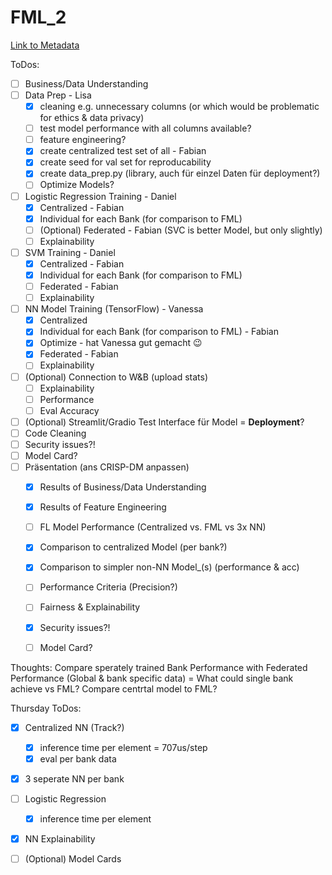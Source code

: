 # FML_2
[Link to Metadata](https://archive.ics.uci.edu/dataset/2/adult)

ToDos:

- [ ] Business/Data Understanding
- [ ] Data Prep - Lisa
  - [x] cleaning e.g. unnecessary columns (or which would be problematic for ethics & data privacy)
  - [ ] test model performance with all columns available?
  - [ ] feature engineering?
  - [x] create centralized test set of all - Fabian
  - [x] create seed for val set for reproducability
  - [x] create data_prep.py (library, auch für einzel Daten für deployment?)
  - [ ] Optimize Models?
- [ ] Logistic Regression Training - Daniel
  - [x] Centralized - Fabian
  - [x] Individual for each Bank (for comparison to FML)
  - [ ] (Optional) Federated - Fabian (SVC is better Model, but only slightly)
  - [ ] Explainability
- [ ] SVM Training - Daniel 
  - [x] Centralized - Fabian
  - [x] Individual for each Bank (for comparison to FML)
  - [ ] Federated - Fabian
  - [ ] Explainability
- [ ] NN Model Training (TensorFlow) - Vanessa
  - [x] Centralized
  - [x] Individual for each Bank (for comparison to FML) - Fabian
  - [x] Optimize - hat Vanessa gut gemacht 😉
  - [x] Federated - Fabian
  - [ ] Explainability
- [ ] (Optional) Connection to W&B (upload stats)
  - [ ] Explainability
  - [ ] Performance
  - [ ] Eval Accuracy
- [ ] (Optional) Streamlit/Gradio Test Interface für Model = **Deployment**?
- [ ] Code Cleaning
- [ ] Security issues?!
- [ ] Model Card?
- [ ] Präsentation (ans CRISP-DM anpassen)
  - [x] Results of Business/Data Understanding
  - [x] Results of Feature Engineering
  - [ ] FL Model Performance (Centralized vs. FML vs 3x NN)
  - [x] Comparison to centralized Model (per bank?)
  - [x] Comparison to simpler non-NN Model_(s) (performance & acc)
  - [ ] Performance Criteria (Precision?)
  - [ ] Fairness & Explainability
  - [x] Security issues?!
  - [ ] Model Card?


Thoughts:
Compare sperately trained Bank Performance with Federated Performance (Global & bank specific data) = What could single bank achieve vs FML?
Compare centrtal model to FML?

Thursday ToDos:
- [x] Centralized NN (Track?)
    - [x] inference time per element = 707us/step
    - [x] eval per bank data
- [x] 3 seperate NN per bank
- [ ] Logistic Regression 
    - [x] inference time per element 
- [x] NN Explainability
- [ ] (Optional) Model Cards


